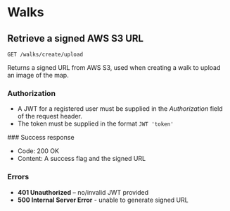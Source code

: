 # Walks

## Retrieve a signed AWS S3 URL

```
GET /walks/create/upload
```

Returns a signed URL from AWS S3, used when creating a walk to upload an image of the map.

### Authorization

- A JWT for a registered user must be supplied in the _Authorization_ field of the request header.
- The token must be supplied in the format `JWT 'token'`

### Success response

- Code: 200 OK
- Content: A success flag and the signed URL

### Errors

- **401 Unauthorized** – no/invalid JWT provided
- **500 Internal Server Error** - unable to generate signed URL